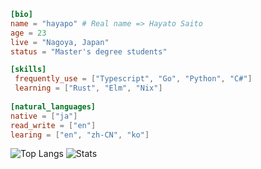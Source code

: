 ```toml
[bio]
name = "hayapo" # Real name => Hayato Saito
age = 23
live = "Nagoya, Japan"
status = "Master's degree students"

[skills]
 frequently_use = ["Typescript", "Go", "Python", "C#"]
 learning = ["Rust", "Elm", "Nix"]
 
[natural_languages]
native = ["ja"]
read_write = ["en"]
learing = ["en", "zh-CN", "ko"]

```
![Top Langs](https://github-readme-stats.vercel.app/api/top-langs/?username=hayapo&theme=tokyonight&layout=compact&exclude_repo=Hayapo_Portfolio,dotfiles,dotfiles_mac,OpenBCI_BMI,Traffic_Light)
![Stats](https://github-readme-stats.vercel.app/api?username=hayapo&show_icons=true&theme=tokyonight)
